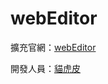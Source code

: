 # webEditor

擴充官網：[webEditor](https://sites.google.com/view/tabstudio-webeditor/)

開發人員：[貓虎皮](https://github.com/maohupi)
